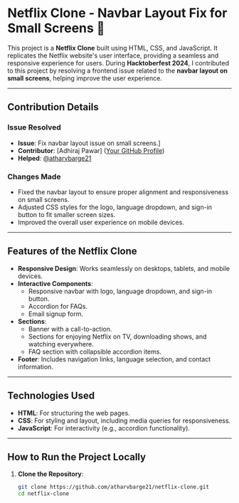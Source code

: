 # Netflix Clone - Navbar Layout Fix for Small Screens 🎥

This project is a **Netflix Clone** built using HTML, CSS, and JavaScript. It replicates the Netflix website's user interface, providing a seamless and responsive experience for users. During **Hacktoberfest 2024**, I contributed to this project by resolving a frontend issue related to the **navbar layout on small screens**, helping improve the user experience.

---

## Contribution Details

### Issue Resolved
- **Issue**: Fix navbar layout issue on small screens.]
- **Contributor**: [Adhiraj Pawar] ([Your GitHub Profile](https://github.com/adhirajpawar))
- **Helped**: [@atharvbarge21](https://github.com/atharvbarge21)

### Changes Made
- Fixed the navbar layout to ensure proper alignment and responsiveness on small screens.
- Adjusted CSS styles for the logo, language dropdown, and sign-in button to fit smaller screen sizes.
- Improved the overall user experience on mobile devices.

---

## Features of the Netflix Clone

- **Responsive Design**: Works seamlessly on desktops, tablets, and mobile devices.
- **Interactive Components**:
  - Responsive navbar with logo, language dropdown, and sign-in button.
  - Accordion for FAQs.
  - Email signup form.
- **Sections**:
  - Banner with a call-to-action.
  - Sections for enjoying Netflix on TV, downloading shows, and watching everywhere.
  - FAQ section with collapsible accordion items.
- **Footer**: Includes navigation links, language selection, and contact information.

---

## Technologies Used

- **HTML**: For structuring the web pages.
- **CSS**: For styling and layout, including media queries for responsiveness.
- **JavaScript**: For interactivity (e.g., accordion functionality).

---

## How to Run the Project Locally

1. **Clone the Repository**:
   ```bash
   git clone https://github.com/atharvbarge21/netflix-clone.git
   cd netflix-clone
